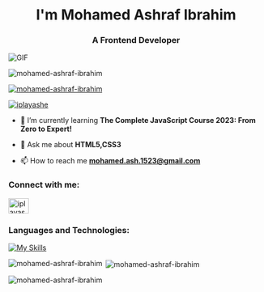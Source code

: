 <h1 align="center">I'm Mohamed Ashraf Ibrahim</h1>
<h3 align="center">A Frontend Developer</h3>


![GIF](https://media.giphy.com/media/aNqEFrYVnsS52/giphy.gif)


<p align="left"> <img src="https://komarev.com/ghpvc/?username=mohamed-ashraf-ibrahim&label=Profile%20views&color=0e75b6&style=flat" alt="mohamed-ashraf-ibrahim" /> </p>

<p align="left"> <a href="https://github.com/ryo-ma/github-profile-trophy"><img src="https://github-profile-trophy.vercel.app/?username=mohamed-ashraf-ibrahim" alt="mohamed-ashraf-ibrahim" /></a> </p>

<p align="left"> <a href="https://twitter.com/iplayashe" target="blank"><img src="https://img.shields.io/twitter/follow/iplayashe?logo=twitter&style=for-the-badge" alt="iplayashe" /></a> </p>

- 🌱 I’m currently learning **The Complete JavaScript Course 2023: From Zero to Expert!**

- 💬 Ask me about **HTML5,CSS3**

- 📫 How to reach me **mohamed.ash.1523@gmail.com**

<h3 align="left">Connect with me:</h3>
<p align="left">
<a href="https://twitter.com/iplayashe" target="blank"><img align="center" src="https://raw.githubusercontent.com/rahuldkjain/github-profile-readme-generator/master/src/images/icons/Social/twitter.svg" alt="iplayashe" height="30" width="40" /></a>
</p>

### Languages and Technologies:

[![My Skills](https://skillicons.dev/icons?i=cpp,html,css,js,bootstrap,figma,xd)](https://skillicons.dev)




<p><img align="left" src="https://github-readme-stats.vercel.app/api/top-langs?username=mohamed-ashraf-ibrahim&show_icons=true&locale=en&layout=compact" alt="mohamed-ashraf-ibrahim" /></p>

<p>&nbsp;<img align="center" src="https://github-readme-stats.vercel.app/api?username=mohamed-ashraf-ibrahim&show_icons=true&locale=en" alt="mohamed-ashraf-ibrahim" /></p>

<p><img align="center" src="https://github-readme-streak-stats.herokuapp.com/?user=mohamed-ashraf-ibrahim&" alt="mohamed-ashraf-ibrahim" /></p>
